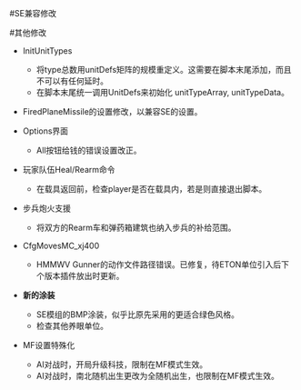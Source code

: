 #SE兼容修改



#其他修改
+ InitUnitTypes
	+ 将type总数用unitDefs矩阵的规模重定义。这需要在脚本末尾添加，而且不可以有任何延时。
	+ 在脚本末尾统一调用UnitDefs来初始化 unitTypeArray, unitTypeData。
+ FiredPlaneMissile的设置修改，以兼容SE的设置。  
+ Options界面
	+ All按钮给钱的错误设置改正。
+ 玩家队伍Heal/Rearm命令
	+ 在载具返回前，检查player是否在载具内，若是则直接退出脚本。
	
+ 步兵炮火支援
	+ 将双方的Rearm车和弹药箱建筑也纳入步兵的补给范围。
+ CfgMovesMC_xj400
	+ HMMWV Gunner的动作文件路径错误。已修复，待ETON单位引入后下个版本插件放出时更新。
+ **新的涂装**
	+ SE模组的BMP涂装，似乎比原先采用的更适合绿色风格。
	+ 检查其他养眼单位。

+ MF设置特殊化
	+ AI对战时，开局升级科技，限制在MF模式生效。
	+ AI对战时，南北随机出生更改为全随机出生，也限制在MF模式生效。